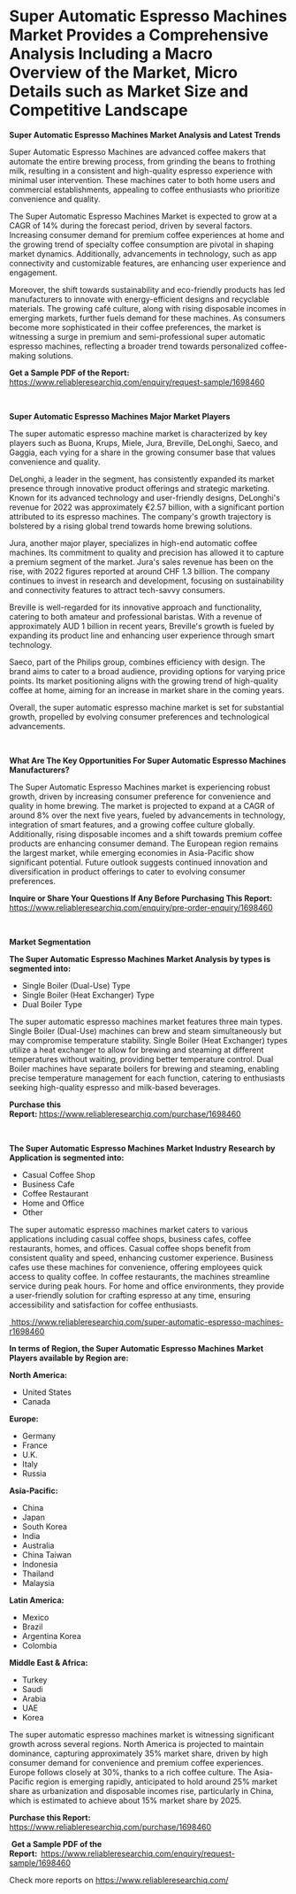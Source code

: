 <p><h1>Super Automatic Espresso Machines Market Provides a Comprehensive Analysis Including a Macro Overview of the Market, Micro Details such as Market Size and Competitive Landscape</h1></p><p><strong>Super Automatic Espresso Machines Market Analysis and Latest Trends</strong></p>
<p><p>Super Automatic Espresso Machines are advanced coffee makers that automate the entire brewing process, from grinding the beans to frothing milk, resulting in a consistent and high-quality espresso experience with minimal user intervention. These machines cater to both home users and commercial establishments, appealing to coffee enthusiasts who prioritize convenience and quality.</p><p>The Super Automatic Espresso Machines Market is expected to grow at a CAGR of 14% during the forecast period, driven by several factors. Increasing consumer demand for premium coffee experiences at home and the growing trend of specialty coffee consumption are pivotal in shaping market dynamics. Additionally, advancements in technology, such as app connectivity and customizable features, are enhancing user experience and engagement.</p><p>Moreover, the shift towards sustainability and eco-friendly products has led manufacturers to innovate with energy-efficient designs and recyclable materials. The growing café culture, along with rising disposable incomes in emerging markets, further fuels demand for these machines. As consumers become more sophisticated in their coffee preferences, the market is witnessing a surge in premium and semi-professional super automatic espresso machines, reflecting a broader trend towards personalized coffee-making solutions.</p></p>
<p><strong>Get a Sample PDF of the Report:&nbsp;</strong> <a href="https://www.reliableresearchiq.com/enquiry/request-sample/1698460?utm_campaign=99&utm_medium=2&utm_source=Github&utm_content=ia&utm_term=09012025&utm_id=super-automatic-espresso-machines">https://www.reliableresearchiq.com/enquiry/request-sample/1698460</a></p>
<p>&nbsp;</p>
<p><strong>Super Automatic Espresso Machines Major Market Players</strong></p>
<p><p>The super automatic espresso machine market is characterized by key players such as Buona, Krups, Miele, Jura, Breville, DeLonghi, Saeco, and Gaggia, each vying for a share in the growing consumer base that values convenience and quality.</p><p>DeLonghi, a leader in the segment, has consistently expanded its market presence through innovative product offerings and strategic marketing. Known for its advanced technology and user-friendly designs, DeLonghi's revenue for 2022 was approximately €2.57 billion, with a significant portion attributed to its espresso machines. The company's growth trajectory is bolstered by a rising global trend towards home brewing solutions.</p><p>Jura, another major player, specializes in high-end automatic coffee machines. Its commitment to quality and precision has allowed it to capture a premium segment of the market. Jura's sales revenue has been on the rise, with 2022 figures reported at around CHF 1.3 billion. The company continues to invest in research and development, focusing on sustainability and connectivity features to attract tech-savvy consumers.</p><p>Breville is well-regarded for its innovative approach and functionality, catering to both amateur and professional baristas. With a revenue of approximately AUD 1 billion in recent years, Breville's growth is fueled by expanding its product line and enhancing user experience through smart technology.</p><p>Saeco, part of the Philips group, combines efficiency with design. The brand aims to cater to a broad audience, providing options for varying price points. Its market positioning aligns with the growing trend of high-quality coffee at home, aiming for an increase in market share in the coming years.</p><p>Overall, the super automatic espresso machine market is set for substantial growth, propelled by evolving consumer preferences and technological advancements.</p></p>
<p>&nbsp;</p>
<p><strong>What Are The Key Opportunities For Super Automatic Espresso Machines Manufacturers?</strong></p>
<p><p>The Super Automatic Espresso Machines market is experiencing robust growth, driven by increasing consumer preference for convenience and quality in home brewing. The market is projected to expand at a CAGR of around 8% over the next five years, fueled by advancements in technology, integration of smart features, and a growing coffee culture globally. Additionally, rising disposable incomes and a shift towards premium coffee products are enhancing consumer demand. The European region remains the largest market, while emerging economies in Asia-Pacific show significant potential. Future outlook suggests continued innovation and diversification in product offerings to cater to evolving consumer preferences.</p></p>
<p><strong>Inquire or Share Your Questions If Any Before Purchasing This Report:</strong> <a href="https://www.reliableresearchiq.com/enquiry/pre-order-enquiry/1698460?utm_campaign=99&utm_medium=2&utm_source=Github&utm_content=ia&utm_term=09012025&utm_id=super-automatic-espresso-machines">https://www.reliableresearchiq.com/enquiry/pre-order-enquiry/1698460</a></p>
<p>&nbsp;</p>
<p><strong>Market Segmentation</strong></p>
<p><strong>The Super Automatic Espresso Machines Market Analysis by types is segmented into:</strong></p>
<p><ul><li>Single Boiler (Dual-Use) Type</li><li>Single Boiler (Heat Exchanger) Type</li><li>Dual Boiler Type</li></ul></p>
<p><p>The super automatic espresso machines market features three main types. Single Boiler (Dual-Use) machines can brew and steam simultaneously but may compromise temperature stability. Single Boiler (Heat Exchanger) types utilize a heat exchanger to allow for brewing and steaming at different temperatures without waiting, providing better temperature control. Dual Boiler machines have separate boilers for brewing and steaming, enabling precise temperature management for each function, catering to enthusiasts seeking high-quality espresso and milk-based beverages.</p></p>
<p><strong>Purchase this Report:&nbsp;</strong><a href="https://www.reliableresearchiq.com/purchase/1698460?utm_campaign=99&utm_medium=2&utm_source=Github&utm_content=ia&utm_term=09012025&utm_id=super-automatic-espresso-machines">https://www.reliableresearchiq.com/purchase/1698460</a></p>
<p>&nbsp;</p>
<p><strong>The Super Automatic Espresso Machines Market Industry Research by Application is segmented into:</strong></p>
<p><ul><li>Casual Coffee Shop</li><li>Business Cafe</li><li>Coffee Restaurant</li><li>Home and Office</li><li>Other</li></ul></p>
<p><p>The super automatic espresso machines market caters to various applications including casual coffee shops, business cafes, coffee restaurants, homes, and offices. Casual coffee shops benefit from consistent quality and speed, enhancing customer experience. Business cafes use these machines for convenience, offering employees quick access to quality coffee. In coffee restaurants, the machines streamline service during peak hours. For home and office environments, they provide a user-friendly solution for crafting espresso at any time, ensuring accessibility and satisfaction for coffee enthusiasts.</p></p>
<p><a href="https://www.reliableresearchiq.com/super-automatic-espresso-machines-r1698460?utm_campaign=99&utm_medium=2&utm_source=Github&utm_content=ia&utm_term=09012025&utm_id=super-automatic-espresso-machines">&nbsp;https://www.reliableresearchiq.com/super-automatic-espresso-machines-r1698460</a></p>
<p><strong>In terms of Region, the Super Automatic Espresso Machines Market Players available by Region are:</strong></p>
<p>
    <p> <strong> North America: </strong>
        <ul>
            <li>United States</li>
            <li>Canada</li>
        </ul>
        </p> 
    <p> <strong> Europe: </strong>
        <ul>
            <li>Germany</li>
            <li>France</li>
            <li>U.K.</li>
            <li>Italy</li>
            <li>Russia</li>
        </ul>
        </p> 
    <p> <strong> Asia-Pacific: </strong>
        <ul>
            <li>China</li>
            <li>Japan</li>
            <li>South Korea</li>
            <li>India</li>
            <li>Australia</li>
            <li>China Taiwan</li>
            <li>Indonesia</li>
            <li>Thailand</li>
            <li>Malaysia</li>
        </ul>
        </p> 
    <p> <strong> Latin America: </strong>
        <ul>
            <li>Mexico</li>
            <li>Brazil</li>
            <li>Argentina Korea</li>
            <li>Colombia</li>
        </ul>
        </p> 
    <p> <strong> Middle East & Africa: </strong>
        <ul>
            <li>Turkey</li>
            <li>Saudi</li>
            <li>Arabia</li>
            <li>UAE</li>
            <li>Korea</li>
        </ul>
    </p>
    </p>
<p><p>The super automatic espresso machines market is witnessing significant growth across several regions. North America is projected to maintain dominance, capturing approximately 35% market share, driven by high consumer demand for convenience and premium coffee experiences. Europe follows closely at 30%, thanks to a rich coffee culture. The Asia-Pacific region is emerging rapidly, anticipated to hold around 25% market share as urbanization and disposable incomes rise, particularly in China, which is estimated to achieve about 15% market share by 2025.</p></p>
<p><strong>Purchase this Report: </strong><a href="https://www.reliableresearchiq.com/purchase/1698460?utm_campaign=99&utm_medium=2&utm_source=Github&utm_content=ia&utm_term=09012025&utm_id=super-automatic-espresso-machines">https://www.reliableresearchiq.com/purchase/1698460</a></p>
<p>&nbsp;<strong>Get a Sample PDF of the Report:&nbsp;&nbsp;</strong><a href="https://www.reliableresearchiq.com/enquiry/request-sample/1698460?utm_campaign=99&utm_medium=2&utm_source=Github&utm_content=ia&utm_term=09012025&utm_id=super-automatic-espresso-machines">https://www.reliableresearchiq.com/enquiry/request-sample/1698460</a></p>
<p><strong></strong></p>
<p>Check more reports on <a href="https://www.reliableresearchiq.com/?utm_campaign=99&utm_medium=2&utm_source=Github&utm_content=ia&utm_term=09012025&utm_id=super-automatic-espresso-machines">https://www.reliableresearchiq.com/</a></p>